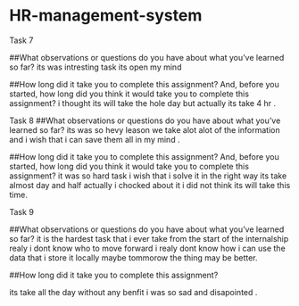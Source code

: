 # HR-management-system
Task 7

##What observations or questions do you have about what you’ve learned so far?
 its was intresting task its open my mind

 ##How long did it take you to complete this assignment? And, before you started, how long did you think it would take you to complete this assignment?
 i thought its will take the hole day but actually its take 4 hr .
 
 
 Task 8
 ##What observations or questions do you have about what you’ve learned so far?
 its was so hevy leason we take alot alot of the information and i wish that i can save them all in my mind .  
 
 ##How long did it take you to complete this assignment? And, before you started, how long did you think it would take you to complete this assignment?
 it was so hard task i wish that i solve it in the right way its take almost day and half actually i chocked about it i did not think its will take this time. 
 
Task 9

##What observations or questions do you have about what you’ve learned so far?
it is the hardest task that i ever take from the start of the internalship realy i dont know who to move forward i realy dont know how i can use the data that i store it locally maybe tommorow the thing may be better.

##How long did it take you to complete this assignment?

its take all the day without any benfit i was so sad and disapointed . 
